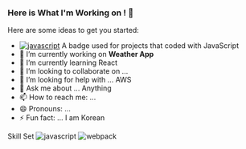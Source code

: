 ### Here is What I'm Working on ! 👋

Here are some ideas to get you started:

- [![javascript](./src/javascript.svg)](https://aleen42.github.io/badges/src/javascript.svg) A badge used for projects that coded with JavaScript
- 🔭 I’m currently working on **Weather App**
- 🌱 I’m currently learning React
- 👯 I’m looking to collaborate on ...
- 🤔 I’m looking for help with ... AWS
- 💬 Ask me about ... Anything
- 📫 How to reach me: ...
- 😄 Pronouns: ...
- ⚡ Fun fact: ... I am Korean

Skill Set
![javascript](https://github.com/DaeguDude/badges/blob/master/src/javascript.svg) ![webpack](https://github.com/DaeguDude/badges/blob/master/src/webpack.svg)

